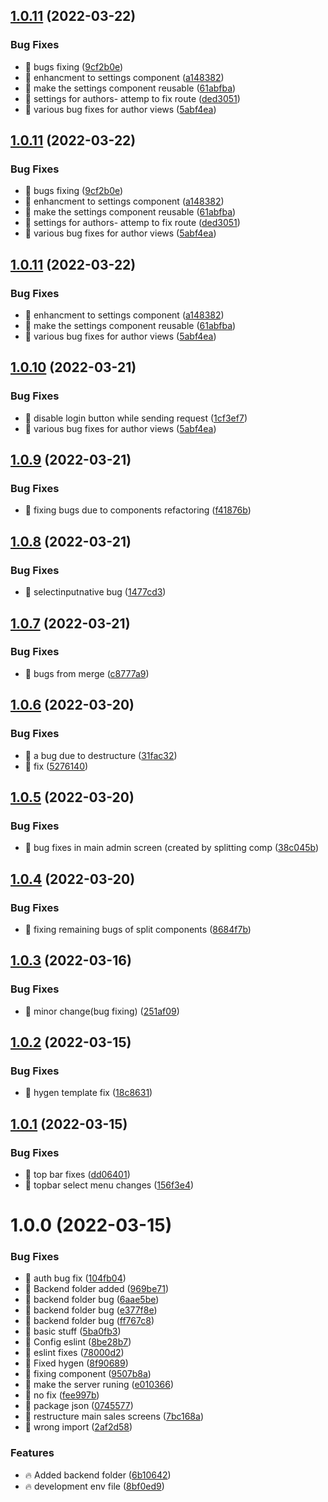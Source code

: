 ## [1.0.11](https://github.com/dbar-makor/research-portal/compare/v1.0.10...v1.0.11) (2022-03-22)


### Bug Fixes

* 🐞 bugs fixing ([9cf2b0e](https://github.com/dbar-makor/research-portal/commit/9cf2b0e0df8f3b83cd5e6409d02bf684d54cca3d))
* 🐞 enhancment to settings component ([a148382](https://github.com/dbar-makor/research-portal/commit/a1483820dbf3c0b247af6024553103c8addf2695))
* 🐞 make the settings component reusable ([61abfba](https://github.com/dbar-makor/research-portal/commit/61abfbaa9ac9e9f168a22e4b89b391e2a581a264))
* 🐞 settings for authors- attemp to fix route ([ded3051](https://github.com/dbar-makor/research-portal/commit/ded305108f295693ad2129128745af091144fa4f))
* 🐞 various bug fixes for author views ([5abf4ea](https://github.com/dbar-makor/research-portal/commit/5abf4ea8ddbb43f0ea8e1faffb764cae5eb082ea))

## [1.0.11](https://github.com/dbar-makor/research-portal/compare/v1.0.10...v1.0.11) (2022-03-22)


### Bug Fixes

* 🐞 bugs fixing ([9cf2b0e](https://github.com/dbar-makor/research-portal/commit/9cf2b0e0df8f3b83cd5e6409d02bf684d54cca3d))
* 🐞 enhancment to settings component ([a148382](https://github.com/dbar-makor/research-portal/commit/a1483820dbf3c0b247af6024553103c8addf2695))
* 🐞 make the settings component reusable ([61abfba](https://github.com/dbar-makor/research-portal/commit/61abfbaa9ac9e9f168a22e4b89b391e2a581a264))
* 🐞 settings for authors- attemp to fix route ([ded3051](https://github.com/dbar-makor/research-portal/commit/ded305108f295693ad2129128745af091144fa4f))
* 🐞 various bug fixes for author views ([5abf4ea](https://github.com/dbar-makor/research-portal/commit/5abf4ea8ddbb43f0ea8e1faffb764cae5eb082ea))

## [1.0.11](https://github.com/dbar-makor/research-portal/compare/v1.0.10...v1.0.11) (2022-03-22)


### Bug Fixes

* 🐞 enhancment to settings component ([a148382](https://github.com/dbar-makor/research-portal/commit/a1483820dbf3c0b247af6024553103c8addf2695))
* 🐞 make the settings component reusable ([61abfba](https://github.com/dbar-makor/research-portal/commit/61abfbaa9ac9e9f168a22e4b89b391e2a581a264))
* 🐞 various bug fixes for author views ([5abf4ea](https://github.com/dbar-makor/research-portal/commit/5abf4ea8ddbb43f0ea8e1faffb764cae5eb082ea))

## [1.0.10](https://github.com/dbar-makor/research-portal/compare/v1.0.9...v1.0.10) (2022-03-21)




### Bug Fixes

* 🐞 disable login button while sending request ([1cf3ef7](https://github.com/dbar-makor/research-portal/commit/1cf3ef7f15da793c4ad27b1db24781cd68bdd26e))
* 🐞 various bug fixes for author views ([5abf4ea](https://github.com/dbar-makor/research-portal/commit/5abf4ea8ddbb43f0ea8e1faffb764cae5eb082ea))

## [1.0.9](https://github.com/dbar-makor/research-portal/compare/v1.0.8...v1.0.9) (2022-03-21)


### Bug Fixes

* 🐞 fixing bugs due to components refactoring ([f41876b](https://github.com/dbar-makor/research-portal/commit/f41876b3100195006a63f84d0e9e1549c3557c0f))

## [1.0.8](https://github.com/dbar-makor/research-portal/compare/v1.0.7...v1.0.8) (2022-03-21)


### Bug Fixes

* 🐞 selectinputnative bug ([1477cd3](https://github.com/dbar-makor/research-portal/commit/1477cd373ab7d3058873e1c6bfea54f78c0fca95))

## [1.0.7](https://github.com/dbar-makor/research-portal/compare/v1.0.6...v1.0.7) (2022-03-21)


### Bug Fixes

* 🐞 bugs from merge ([c8777a9](https://github.com/dbar-makor/research-portal/commit/c8777a92ebba6f1862bacaa5b970978fe221683f))

## [1.0.6](https://github.com/dbar-makor/research-portal/compare/v1.0.5...v1.0.6) (2022-03-20)


### Bug Fixes

* 🐞 a bug due to destructure ([31fac32](https://github.com/dbar-makor/research-portal/commit/31fac32eec1be3f01ec269c55f796c5e7d6d9b99))
* 🐞 fix ([5276140](https://github.com/dbar-makor/research-portal/commit/5276140792c979df2424ad4589b30e813256f624))

## [1.0.5](https://github.com/dbar-makor/research-portal/compare/v1.0.4...v1.0.5) (2022-03-20)


### Bug Fixes

* 🐞 bug fixes in main admin screen (created by splitting comp ([38c045b](https://github.com/dbar-makor/research-portal/commit/38c045b739207a02b137b02ff3606c3e5a9c8f2b))

## [1.0.4](https://github.com/dbar-makor/research-portal/compare/v1.0.3...v1.0.4) (2022-03-20)


### Bug Fixes

* 🐞 fixing remaining bugs of split components ([8684f7b](https://github.com/dbar-makor/research-portal/commit/8684f7b4716827b47d0c32c100ed3f91bb34180f))

## [1.0.3](https://github.com/dbar-makor/research-portal/compare/v1.0.2...v1.0.3) (2022-03-16)


### Bug Fixes

* 🐞 minor change(bug fixing) ([251af09](https://github.com/dbar-makor/research-portal/commit/251af09ae23be4fd7999f67c0b41782066a128e1))

## [1.0.2](https://github.com/dbar-makor/research-portal/compare/v1.0.1...v1.0.2) (2022-03-15)


### Bug Fixes

* 🐞 hygen template fix ([18c8631](https://github.com/dbar-makor/research-portal/commit/18c8631db7b7744c9be88a656759c21c033e35fe))

## [1.0.1](https://github.com/dbar-makor/research-portal/compare/v1.0.0...v1.0.1) (2022-03-15)


### Bug Fixes

* 🐞 top bar fixes ([dd06401](https://github.com/dbar-makor/research-portal/commit/dd064019a4873a1c21ee6c2d3e4277d882042f36))
* 🐞 topbar select menu changes ([156f3e4](https://github.com/dbar-makor/research-portal/commit/156f3e4fe7ea088e406bcd307480da9fe9dec401))

# 1.0.0 (2022-03-15)


### Bug Fixes

* 🐞 auth bug fix ([104fb04](https://github.com/dbar-makor/research-portal/commit/104fb04ce69695579f6994c87cddc6f715103bf7))
* 🐞 Backend folder added ([969be71](https://github.com/dbar-makor/research-portal/commit/969be71426098769d642565c1e022507a4595744))
* 🐞 backend folder bug ([6aae5be](https://github.com/dbar-makor/research-portal/commit/6aae5beafc690217b098cf46ea99d767e842260d))
* 🐞 backend folder bug ([e377f8e](https://github.com/dbar-makor/research-portal/commit/e377f8e8da9561d1c84ed0cec4c88fcb8a0f52c1))
* 🐞 backend folder bug ([ff767c8](https://github.com/dbar-makor/research-portal/commit/ff767c8526e085f098de787ec192a0b94bffa45f))
* 🐞 basic stuff ([5ba0fb3](https://github.com/dbar-makor/research-portal/commit/5ba0fb37b0580027ce45a7e0006c27f7dea2d7bb))
* 🐞 Config eslint ([8be28b7](https://github.com/dbar-makor/research-portal/commit/8be28b7ea03ad2e9d6b80284981e5fe70bbb5437))
* 🐞 eslint fixes ([78000d2](https://github.com/dbar-makor/research-portal/commit/78000d2d055129b37988a7503c7333c2a98fa736))
* 🐞 Fixed hygen ([8f90689](https://github.com/dbar-makor/research-portal/commit/8f906895a09deb0da714e8c0aabf4196fc16ac5e))
* 🐞 fixing component ([9507b8a](https://github.com/dbar-makor/research-portal/commit/9507b8a9e0a9ef858cacc201ecd36637a179fd87))
* 🐞 make the server runing ([e010366](https://github.com/dbar-makor/research-portal/commit/e010366e72ac235eb34ee4fdf41b8b8482e6cbc6))
* 🐞 no fix ([fee997b](https://github.com/dbar-makor/research-portal/commit/fee997bfed041e399f39b98ab7aec1e147392301))
* 🐞 package json ([0745577](https://github.com/dbar-makor/research-portal/commit/0745577fb2f1dbbe9210efc0e4532381bc2b2d5e))
* 🐞 restructure main sales screens ([7bc168a](https://github.com/dbar-makor/research-portal/commit/7bc168ad54683020130d3e7c639816996dfa1333))
* 🐞 wrong import ([2af2d58](https://github.com/dbar-makor/research-portal/commit/2af2d58217e116778f458c49c5b99bf5d2c110a7))


### Features

* 🔥 Added backend folder ([6b10642](https://github.com/dbar-makor/research-portal/commit/6b10642636a0e9af8c72976dfb7432e784a53cca))
* 🔥 development env file ([8bf0ed9](https://github.com/dbar-makor/research-portal/commit/8bf0ed985cf352695ff82abaeabf01890af4918e))
